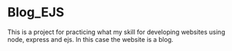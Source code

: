 # Blog_EJS
This is a project for practicing what my skill for developing websites using node, express and ejs. In this case the website is a blog.

